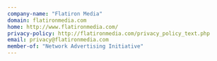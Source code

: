 ```yaml
---
company-name: "Flatiron Media"
domain: flatironmedia.com
home: http://www.flatironmedia.com/
privacy-policy: http://flatironmedia.com/privacy_policy_text.php
email: privacy@flatironmedia.com
member-of: "Network Advertising Initiative"
---
```




